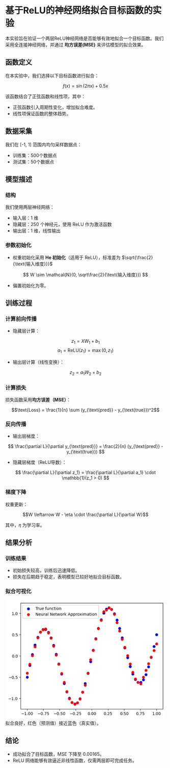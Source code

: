 # 基于ReLU的神经网络拟合目标函数的实验

本实验旨在验证一个两层ReLU神经网络是否能够有效地拟合一个目标函数。我们采用全连接神经网络，并通过 **均方误差(MSE)** 来评估模型的拟合效果。

## 函数定义

在本实验中，我们选择以下目标函数进行拟合：

```math
f(x) = \sin(2\pi x) + 0.5x
```

该函数结合了正弦函数和线性项，其中：

* 正弦函数引入周期性变化，增加拟合难度。
* 线性项保证函数的整体趋势。

## 数据采集

我们在 [-1, 1] 范围内均匀采样数据点：

* 训练集：500个数据点
* 测试集：50个数据点

## 模型描述

### 结构

我们使用两层神经网络：

* 输入层：1 维
* 隐藏层：250 个神经元，使用 ReLU 作为激活函数
* 输出层：1 维，线性输出

### 参数初始化

* 权重初始化采用 **He 初始化**（适用于 ReLU），标准差为 $\sqrt{\frac{2}{\text{输入维度}}}$

$$
W \sim \mathcal{N}(0, \sqrt\frac{2}{\text{输入维度}})
$$

* 偏置初始化为零。

## 训练过程

### 计算前向传播

* 隐藏层计算：

$$
z_1 = X W_1 + b_1
$$
$$
a_1 = \text{ReLU}(z_1) = \max(0, z_1)
$$

* 输出层计算（线性变换）：

$$
z_2 = a_1 W_2 + b_2
$$

### 计算损失

损失函数采用**均方误差（MSE）**：

```math
\text{Loss} = \frac{1}{n} \sum (y_{\text{pred}} - y_{\text{true}})^2
```

### 反向传播

* 输出层梯度：

$$
\frac{\partial L}{\partial y_{\text{pred}}} = \frac{2}{n} (y_{\text{pred}} - y_{\text{true}})
$$

* 隐藏层梯度（ReLU导数）：

$$
\frac{\partial L}{\partial z_1} = \frac{\partial L}{\partial a_1} \cdot \mathbb{1}(z_1 > 0)
$$

### 梯度下降

权重更新：

```math
W \leftarrow W - \eta \cdot \frac{\partial L}{\partial W}
```

其中，𝜂 为学习率。

## 结果分析

### 训练结果

* 初始损失较高，训练后迅速降低。
* 损失在后期趋于稳定，表明模型已较好地拟合目标函数。

### 拟合可视化

![alt text](image.png)  
拟合良好，红色（预测值）接近蓝色（真实值）。

## 结论

* 成功拟合了目标函数，MSE 下降至 0.00165。
* ReLU 网络能够有效逼近非线性函数，仅需两层即可完成任务。
